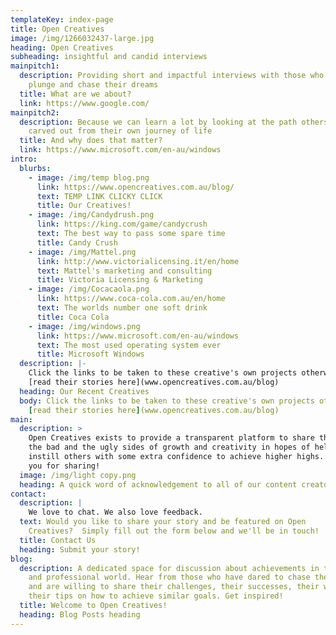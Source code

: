 ```yaml
---
templateKey: index-page
title: Open Creatives
image: /img/1266032437-large.jpg
heading: Open Creatives
subheading: insightful and candid interviews
mainpitch1:
  description: Providing short and impactful interviews with those who take the
    plunge and chase their dreams
  title: What are we about?
  link: https://www.google.com/
mainpitch2:
  description: Because we can learn a lot by looking at the path others have
    carved out from their own journey of life
  title: And why does that matter?
  link: https://www.microsoft.com/en-au/windows
intro:
  blurbs:
    - image: /img/temp blog.png
      link: https://www.opencreatives.com.au/blog/
      text: TEMP LINK CLICKY CLICK
      title: Our Creatives!
    - image: /img/Candydrush.png
      link: https://king.com/game/candycrush
      text: The best way to pass some spare time
      title: Candy Crush
    - image: /img/Mattel.png
      link: http://www.victorialicensing.it/en/home
      text: Mattel's marketing and consulting
      title: Victoria Licensing & Marketing
    - image: /img/Cocacaola.png
      link: https://www.coca-cola.com.au/en/home
      text: The worlds number one soft drink
      title: Coca Cola
    - image: /img/windows.png
      link: https://www.microsoft.com/en-au/windows
      text: The most used operating system ever
      title: Microsoft Windows
  description: |-
    Click the links to be taken to these creative's own projects otherwise 
    [read their stories here](www.opencreatives.com.au/blog)
  heading: Our Recent Creatives
  body: Click the links to be taken to these creative's own projects otherwise
    [read their stories here](www.opencreatives.com.au/blog)
main:
  description: >
    Open Creatives exists to provide a transparent platform to share the good
    the bad and the ugly sides of growth and creativity in hopes of helping to
    instill others with some extra confidence to achieve higher highs.  Thank
    you for sharing!
  image: /img/light copy.png
  heading: A quick word of acknowledgement to all of our content creators
contact:
  description: |
    We love to chat. We also love feedback.
  text: Would you like to share your story and be featured on Open
    Creatives?  Simply fill out the form below and we'll be in touch!
  title: Contact Us
  heading: Submit your story!
blog:
  description: A dedicated space for discussion about achievements in the personal
    and professional world. Hear from those who have dared to chase their dreams
    and are willing to share their challenges, their successes, their wisdom and
    their tips on how to achieve similar goals. Get inspired!
  title: Welcome to Open Creatives!
  heading: Blog Posts heading
---
```

